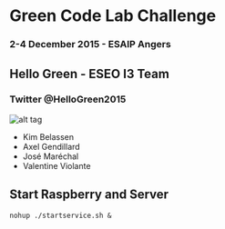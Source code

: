 # Green Code Lab Challenge

### 2-4 December 2015 - ESAIP Angers

## Hello Green - ESEO I3 Team

### Twitter @HelloGreen2015

![alt tag](https://raw.github.com/percenuage/hellogreen/master/client/img/hellogreen-logo-350x250.png)

* Kim Belassen 
* Axel Gendillard
* José Maréchal
* Valentine Violante

## Start Raspberry and Server

`nohup ./startservice.sh &`